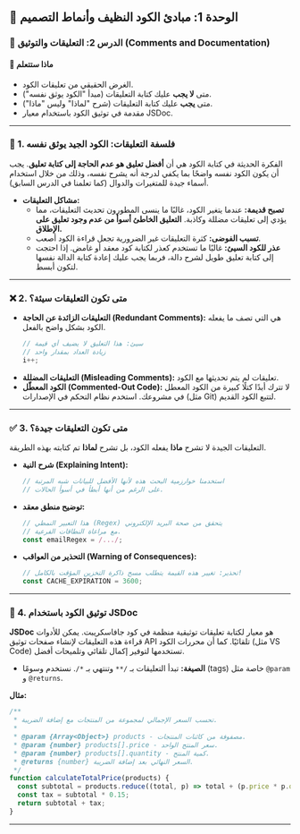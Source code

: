 ## 📐 الوحدة 1: مبادئ الكود النظيف وأنماط التصميم

### 📘 الدرس 2: التعليقات والتوثيق (Comments and Documentation)

#### 🧠 **ماذا ستتعلم**
* الغرض الحقيقي من تعليقات الكود.
* متى **لا يجب** عليك كتابة التعليقات (مبدأ "الكود يوثق نفسه").
* متى **يجب** عليك كتابة التعليقات (شرح "لماذا" وليس "ماذا").
* مقدمة في توثيق الكود باستخدام معيار JSDoc.

---
### 🤔 1. فلسفة التعليقات: الكود الجيد يوثق نفسه
الفكرة الحديثة في كتابة الكود هي أن **أفضل تعليق هو عدم الحاجة إلى كتابة تعليق**. يجب أن يكون الكود نفسه واضحًا بما يكفي لدرجة أنه يشرح نفسه، وذلك من خلال استخدام أسماء جيدة للمتغيرات والدوال (كما تعلمنا في الدرس السابق).

* **مشاكل التعليقات:**
    * **تصبح قديمة:** عندما يتغير الكود، غالبًا ما ينسى المطورون تحديث التعليقات، مما يؤدي إلى تعليقات مضللة وكاذبة. **التعليق الخاطئ أسوأ من عدم وجود تعليق على الإطلاق.**
    * **تسبب الفوضى:** كثرة التعليقات غير الضرورية تجعل قراءة الكود أصعب.
    * **عذر للكود السيئ:** غالبًا ما تستخدم كعذر لكتابة كود معقد أو غامض. إذا احتجت إلى كتابة تعليق طويل لشرح دالة، فربما يجب عليك إعادة كتابة الدالة نفسها لتكون أبسط.

---
### ❌ 2. متى تكون التعليقات سيئة؟

* **التعليقات الزائدة عن الحاجة (Redundant Comments):** هي التي تصف ما يفعله الكود بشكل واضح بالفعل.
    ```javascript
    // سيئ: هذا التعليق لا يضيف أي قيمة
    // زيادة العداد بمقدار واحد
    i++; 
    ```
* **التعليقات المضللة (Misleading Comments):** تعليقات لم يتم تحديثها مع الكود.
* **الكود المعطّل (Commented-Out Code):** لا تترك أبدًا كتلًا كبيرة من الكود المعطل في مشروعك. استخدم نظام التحكم في الإصدارات (مثل Git) لتتبع الكود القديم.

---
### ✅ 3. متى تكون التعليقات جيدة؟
التعليقات الجيدة لا تشرح **ماذا** يفعله الكود، بل تشرح **لماذا** تم كتابته بهذه الطريقة.

* **شرح النية (Explaining Intent):**
    ```javascript
    // استخدمنا خوارزمية البحث هذه لأنها الأفضل للبيانات شبه المرتبة
    // على الرغم من أنها أبطأ في أسوأ الحالات.
    ```
* **توضيح منطق معقد:**
    ```javascript
    // هذا التعبير النمطي (Regex) يتحقق من صحة البريد الإلكتروني
    // مع مراعاة النطاقات الفرعية.
    const emailRegex = /.../;
    ```
* **التحذير من العواقب (Warning of Consequences):**
    ```javascript
    // تحذير: تغيير هذه القيمة يتطلب مسح ذاكرة التخزين المؤقت بالكامل!
    const CACHE_EXPIRATION = 3600;
    ```

---
### 📜 4. توثيق الكود باستخدام JSDoc
**JSDoc** هو معيار لكتابة تعليقات توثيقية منظمة في كود جافاسكريبت. يمكن للأدوات قراءة هذه التعليقات لإنشاء صفحات توثيق API تلقائيًا. كما أن محررات الكود (مثل VS Code) تستخدمها لتوفير إكمال تلقائي وتلميحات أفضل.

* **الصيغة:** تبدأ التعليقات بـ `/**` وتنتهي بـ `*/`. نستخدم وسومًا (tags) خاصة مثل `@param` و `@returns`.

**مثال:**
```javascript
/**
 * تحسب السعر الإجمالي لمجموعة من المنتجات مع إضافة الضريبة.
 *
 * @param {Array<Object>} products - مصفوفة من كائنات المنتجات.
 * @param {number} products[].price - سعر المنتج الواحد.
 * @param {number} products[].quantity - كمية المنتج.
 * @returns {number} السعر النهائي بعد إضافة الضريبة.
 */
function calculateTotalPrice(products) {
  const subtotal = products.reduce((total, p) => total + (p.price * p.quantity), 0);
  const tax = subtotal * 0.15;
  return subtotal + tax;
}
```
---
